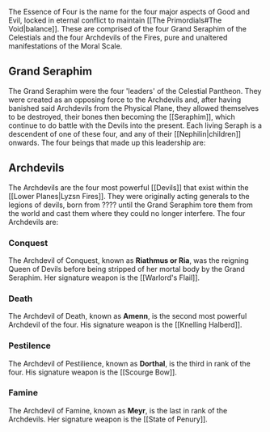 The Essence of Four is the name for the four major aspects of Good and Evil, locked in eternal conflict to maintain [[The Primordials#The Void|balance]]. These are comprised of the four Grand Seraphim of the Celestials and the four Archdevils of the Fires, pure and unaltered manifestations of the Moral Scale. 
## Grand Seraphim

The Grand Seraphim were the four 'leaders' of the Celestial Pantheon. They were created as an opposing force to the Archdevils and, after having banished said Archdevils from the Physical Plane, they allowed themselves to be destroyed, their bones then becoming the [[Seraphim]], which continue to do battle with the Devils into the present. Each living Seraph is a descendent of one of these four, and any of their [[Nephilin|children]] onwards. The four beings that made up this leadership are: 

## Archdevils

The Archdevils are the four most powerful [[Devils]] that exist within the [[Lower Planes|Lyzsn Fires]]. They were originally acting generals to the legions of devils, born from ???? until the Grand Seraphim tore them from the world and cast them where they could no longer interfere. The four Archdevils are:
### Conquest

The Archdevil of Conquest, known as **Riathmus or Ria**, was the reigning Queen of Devils before being stripped of her mortal body by the Grand Seraphim. Her signature weapon is the [[Warlord's Flail]]. 
### Death

The Archdevil of Death, known as **Amenn**, is the second most powerful Archdevil of the four. His signature weapon is the [[Knelling Halberd]].
### Pestilence 

The Archdevil of Pestilience, known as **Dorthal**, is the third in rank of the four. His signature weapon is the [[Scourge Bow]]. 
### Famine 

The Archdevil of Famine, known as **Meyr**, is the last in rank of the Archdevils. Her signature weapon is the [[State of Penury]].

